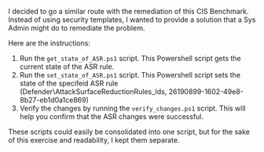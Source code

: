 I decided to go a similar route with the remediation of this CIS Benchmark. Instead of using security templates, I wanted to provide a solution that a Sys Admin might do to remediate the problem.

Here are the instructions:

1. Run the `get_state_of_ASR.ps1` script. This Powershell script gets the current state of the ASR rule.
2. Run the `set_state_of_ASR.ps1` script. This Powershell script sets the state of the specifeid ASR rule (Defender\AttackSurfaceReductionRules_Ids, 26190899-1602-49e8-8b27-eb1d0a1ce869)
3. Verify the changes by running the `verify_changes.ps1` script. This will help you confirm that the ASR changes were successful.

These scripts could easily be consolidated into one script, but for the sake of this exercise and readability, I kept them separate.
